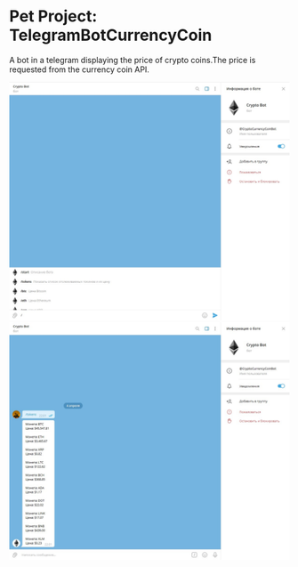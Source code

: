 # Pet Project: TelegramBotCurrencyCoin

A bot in a telegram displaying the price of crypto coins.The price is requested from the currency coin API.
<br/>
<p float="left">
  <img src = "Screenshot/Main1.jpg">
  <img src = "Screenshot/Main2.jpg">
</p>
